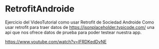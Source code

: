 # RetrofitAndroide

Ejercicio del VideoTutorial como usar Retrofit de Sociedad Androide 
Como usar retrofit para traer datos de https://jsonplaceholder.typicode.com/
una api que nos ofrece datos de prueba para poder testear nuestra app.

https://www.youtube.com/watch?v=lFRDKedDvNE
